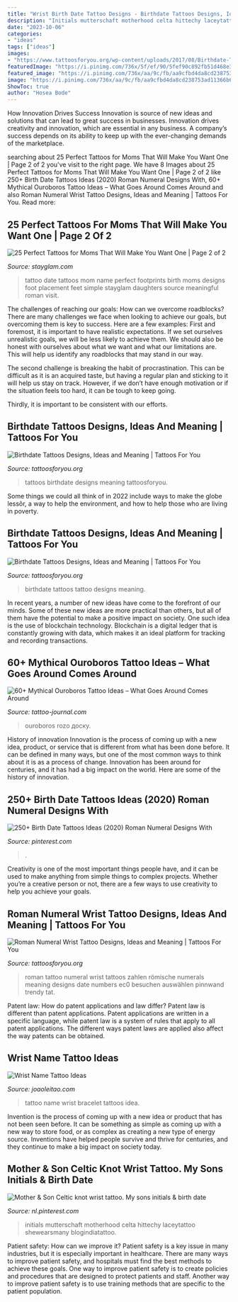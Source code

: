 ```yaml
---
title: "Wrist Birth Date Tattoo Designs - Birthdate Tattoos Designs, Ideas And Meaning"
description: "Initials mutterschaft motherhood celta hittechy laceytattoo shewearsmany blogindiatattoo"
date: "2023-10-06"
categories:
- "ideas"
tags: ["ideas"]
images:
- "https://www.tattoosforyou.org/wp-content/uploads/2017/08/Birthdate-Tattoos.jpg"
featuredImage: "https://i.pinimg.com/736x/5f/ef/90/5fef90c892fb51d468e3b27b465e2326.jpg"
featured_image: "https://i.pinimg.com/736x/aa/9c/fb/aa9cfbd4da8cd238753ad11366b6e965.jpg"
image: "https://i.pinimg.com/736x/aa/9c/fb/aa9cfbd4da8cd238753ad11366b6e965.jpg"
ShowToc: true
author: "Hosea Bode"
---
```



How Innovation Drives Success
Innovation is source of new ideas and solutions that can lead to great success in businesses. Innovation drives creativity and innovation, which are essential in any business. A company’s success depends on its ability to keep up with the ever-changing demands of the marketplace.

	

		
searching about 25 Perfect Tattoos for Moms That Will Make You Want One | Page 2 of 2 you've visit to the right page. We have 8 Images about 25 Perfect Tattoos for Moms That Will Make You Want One | Page 2 of 2 like 250+ Birth Date Tattoos Ideas (2020) Roman Numeral Designs With, 60+ Mythical Ouroboros Tattoo Ideas – What Goes Around Comes Around and also Roman Numeral Wrist Tattoo Designs, Ideas and Meaning | Tattoos For You. Read more:
		
    
## 25 Perfect Tattoos For Moms That Will Make You Want One | Page 2 Of 2

<img loading=lazy src="https://stayglam.com/wp-content/uploads/2019/03/Footprints-and-Date-1.jpg" onerror="this.onerror=null;this.src='https://tse3.mm.bing.net/th?id=OIP.l3DlaTo-BZ31Teg941kF2gAAAA&amp;pid=15.1';" alt="25 Perfect Tattoos for Moms That Will Make You Want One | Page 2 of 2">

_Source: stayglam.com_

>tattoo date tattoos mom name perfect footprints birth moms designs foot placement feet simple stayglam daughters source meaningful roman visit. 

	

The challenges of reaching our goals: How can we overcome roadblocks?
There are many challenges we face when looking to achieve our goals, but overcoming them is key to success. Here are a few examples:
First and foremost, it is important to have realistic expectations. If we set ourselves unrealistic goals, we will be less likely to achieve them. We should also be honest with ourselves about what we want and what our limitations are. This will help us identify any roadblocks that may stand in our way.

The second challenge is breaking the habit of procrastination. This can be difficult as it is an acquired taste, but having a regular plan and sticking to it will help us stay on track. However, if we don’t have enough motivation or if the situation feels too hard, it can be tough to keep going.

Thirdly, it is important to be consistent with our efforts.

    
## Birthdate Tattoos Designs, Ideas And Meaning | Tattoos For You

<img loading=lazy src="https://www.tattoosforyou.org/wp-content/uploads/2017/08/Birthdate-Tattoos.jpg" onerror="this.onerror=null;this.src='https://tse4.mm.bing.net/th?id=OIP.BmCMdvksR9AMEx0Q9WSixgHaFq&amp;pid=15.1';" alt="Birthdate Tattoos Designs, Ideas and Meaning | Tattoos For You">

_Source: tattoosforyou.org_

>tattoos birthdate designs meaning tattoosforyou. 

	

Some things we could all think of in 2022 include ways to make the globe lessôr, a way to help the environment, and how to help those who are living in poverty.

    
## Birthdate Tattoos Designs, Ideas And Meaning | Tattoos For You

<img loading=lazy src="http://www.tattoosforyou.org/wp-content/uploads/2017/08/Birthdate-Tattoo.jpg" onerror="this.onerror=null;this.src='https://tse3.mm.bing.net/th?id=OIP.f4_7EJcZUVy_HnVTqfRrpgHaHa&amp;pid=15.1';" alt="Birthdate Tattoos Designs, Ideas and Meaning | Tattoos For You">

_Source: tattoosforyou.org_

>birthdate tattoos tattoo designs meaning. 

	

In recent years, a number of new ideas have come to the forefront of our minds. Some of these new ideas are more practical than others, but all of them have the potential to make a positive impact on society. One such idea is the use of blockchain technology. Blockchain is a digital ledger that is constantly growing with data, which makes it an ideal platform for tracking and recording transactions.

    
## 60+ Mythical Ouroboros Tattoo Ideas – What Goes Around Comes Around

<img loading=lazy src="https://tattoo-journal.com/wp-content/uploads/2016/08/ouroboros-tattoo26-650x650.jpg" onerror="this.onerror=null;this.src='https://tse2.mm.bing.net/th?id=OIP.9upLDnECT9XyXkwtKbIewAHaHa&amp;pid=15.1';" alt="60+ Mythical Ouroboros Tattoo Ideas – What Goes Around Comes Around">

_Source: tattoo-journal.com_

>ouroboros rozo доску. 

	

History of innovation
Innovation is the process of coming up with a new idea, product, or service that is different from what has been done before. It can be defined in many ways, but one of the most common ways to think about it is as a process of change. Innovation has been around for centuries, and it has had a big impact on the world. Here are some of the history of innovation.

    
## 250+ Birth Date Tattoos Ideas (2020) Roman Numeral Designs With

<img loading=lazy src="https://i.pinimg.com/736x/5f/ef/90/5fef90c892fb51d468e3b27b465e2326.jpg" onerror="this.onerror=null;this.src='https://tse4.mm.bing.net/th?id=OIP.ak1N0Qhp-uvmgkpNNIGS8AHaK0&amp;pid=15.1';" alt="250+ Birth Date Tattoos Ideas (2020) Roman Numeral Designs With">

_Source: pinterest.com_

>. 

	

Creativity is one of the most important things people have, and it can be used to make anything from simple things to complex projects. Whether you’re a creative person or not, there are a few ways to use creativity to help you achieve your goals.

    
## Roman Numeral Wrist Tattoo Designs, Ideas And Meaning | Tattoos For You

<img loading=lazy src="https://www.tattoosforyou.org/wp-content/uploads/2017/10/Roman-Numeral-Wrist-Tattoo-Photos.jpg" onerror="this.onerror=null;this.src='https://tse2.mm.bing.net/th?id=OIP.5novBXjY4t-_ueGFKZ9ZtQHaLP&amp;pid=15.1';" alt="Roman Numeral Wrist Tattoo Designs, Ideas and Meaning | Tattoos For You">

_Source: tattoosforyou.org_

>roman tattoo numeral wrist tattoos zahlen römische numerals meaning designs date numbers ec0 besuchen auswählen pinnwand trendy tat. 

	

Patent law: How do patent applications and law differ?
Patent law is different than patent applications. Patent applications are written in a specific language, while patent law is a system of rules that apply to all patent applications. The different ways patent laws are applied also affect the way patents can be obtained.

    
## Wrist Name Tattoo Ideas

<img loading=lazy src="https://www.joaoleitao.com/tattoo-name/wp-content/uploads/stacy-name-bracelet-tattoo-ideas.jpg" onerror="this.onerror=null;this.src='https://tse1.mm.bing.net/th?id=OIP.Dq2XOMb28iJ6DmwcKnxNzQHaFj&amp;pid=15.1';" alt="Wrist Name Tattoo Ideas">

_Source: joaoleitao.com_

>tattoo name wrist bracelet tattoos idea. 

	

Invention is the process of coming up with a new idea or product that has not been seen before. It can be something as simple as coming up with a new way to store food, or as complex as creating a new type of energy source. Inventions have helped people survive and thrive for centuries, and they continue to make a big impact on society today.

    
## Mother &amp; Son Celtic Knot Wrist Tattoo. My Sons Initials &amp; Birth Date

<img loading=lazy src="https://i.pinimg.com/736x/aa/9c/fb/aa9cfbd4da8cd238753ad11366b6e965.jpg" onerror="this.onerror=null;this.src='https://tse4.mm.bing.net/th?id=OIP.VXwDCRCG7qv1dIDltnZjRAHaN8&amp;pid=15.1';" alt="Mother &amp; Son Celtic knot wrist tattoo. My sons initials &amp; birth date">

_Source: nl.pinterest.com_

>initials mutterschaft motherhood celta hittechy laceytattoo shewearsmany blogindiatattoo. 

	

Patient safety: How can we improve it?
Patient safety is a key issue in many industries, but it is especially important in healthcare. There are many ways to improve patient safety, and hospitals must find the best methods to achieve these goals. One way to improve patient safety is to create policies and procedures that are designed to protect patients and staff. Another way to improve patient safety is to use training methods that are specific to the patient population.

